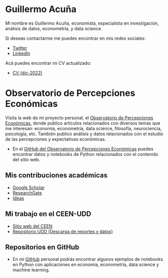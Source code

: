 # Guillermo Acuña
Mi nombre es Guillermo Acuña, economista, especialista en investigación, análisis de datos, econometría, y data science. 

Si deseas contactarme me puedes encontrar en mis redes sociales:
- [Twitter](https://twitter.com/guillermoacuna)
- [LinkedIn](https://www.linkedin.com/in/guillermoacuna/)

Acá puedes encontrar mi CV actualizado:
- [CV (dic-2022)](https://1drv.ms/b/s!AknnacdUetsHhNoRckWx6dhfm-CPwA?e=BMd1Pe)

# Observatorio de Percepciones Económicas
Visita la web de mi proyecto personal, el [Observatorio de Percepciones Económicas](https://www.percepcioneseconomicas.cl/), donde publico artículos relacionados con diversos temas que me interesan: economía, econometría, data science, filosofía, neurociencia, psicología, etc. También publico análisis y datos relacionados con el estudio de las percepciones y expectativas económicas.

- En el [GitHub del Observatorio de Percepciones Económicas](https://github.com/percepcioneseconomicas) puedes encontrar datos y notebooks de Python relacionados con el contenido del sitio web.

## Mis contribuciones académicas
- [Google Scholar](https://scholar.google.cl/citations?user=lV-J7MsAAAAJ&hl)
- [ResearchGate](https://www.researchgate.net/profile/Guillermo_Acuna3)
- [Ideas](https://ideas.repec.org/e/pac70.html)

## Mi trabajo en el CEEN-UDD
- [Sitio web del CEEN](https://ceen.udd.cl/)
- [Repositorio UDD (Descarga de reportes y datos)](https://repositorio.udd.cl/handle/11447/108)

## Repositorios en GitHub
- En mi [GitHub](https://github.com/guillermo-acuna/guillermo-acuna.github.io) personal podrás encontrar algunos ejemplos de notebooks en Python con aplicaciones en economía, econometría, data science y machine learning.

